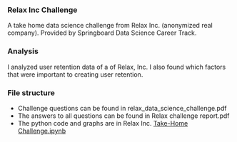 
### Relax Inc Challenge
A take home data science challenge from Relax Inc. (anonymized real company). Provided by Springboard Data Science Career Track.

### Analysis
I analyzed user retention data of a of Relax, Inc. I also found which factors that were important to creating user retention.

### File structure
- Challenge questions can be found in relax_data_science_challenge.pdf
- The answers to all questions can be found in Relax challenge report.pdf
- The python code and graphs are in Relax Inc. [Take-Home Challenge.ipynb]()
